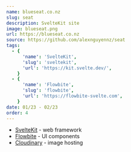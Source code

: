```yaml
---
name: blueseat.co.nz
slug: seat
description: SvelteKit site
image: blueseat.png
url: https://blueseat.co.nz
source: https://github.com/alexnguyennz/seat
tags:
  - {
      'name': 'SvelteKit',
      'slug': 'sveltekit',
      'url': 'https://kit.svelte.dev/',
    }
  - {
      'name': 'Flowbite',
      'slug': 'flowbite',
      'url': 'https://flowbite-svelte.com',
    }
date: 01/23 - 02/23
order: 4
---
```


- [SvelteKit](https://kit.svelte.dev) - web framework
- [Flowbite](https://flowbite-svelte.com) - UI components
- [Cloudinary](https://cloudinary.com) - image hosting
